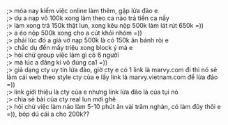 ;> móa nay kiếm việc online làm thêm, gặp lừa đảo e<br>
;> dụ a nạp vô 100k xong làm theo ca nào trả tiền ca nấy<br>
;> làm xong trả 150k thật lun, xong kêu nộp 500k làm lát rút 650k =))<br>
;> a éo nộp 500k xong cho a cút khỏi nhóm =))<br>
;> phải lúc đó a giả vờ nạp 500k là có 150k ăn bánh ròi e<br>
;> chắc dụ đến mấy triệu xong block ý mà e<br>
;> hỏi chứ group việc làm gì có 6 người<br>
;> mà lúc a đăng kí vô đúng ca1 =))<br>
;> giả dạng cty uy tín lừa đảo, giờ cty e có 1 link là marvy.com đi thì nó sẽ làm cái web theo style cty của e lấy link là marvy.vietnam.com để lừa đảo =))<br>
;> link giới thiệu là cty của e nhưng link lừa đảo là của tụi nó<br>
;> chia sẻ bài của cty real lun mới ghê<br>
;> hỏi chứ việc làm nảo làm 5-10 phút ăn vài trăm nghàn, có làm đũy thôi e =)), bóp dú cái a cho 200k??
